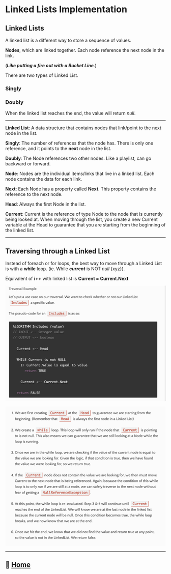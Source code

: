 # Linked Lists Implementation

## Linked Lists

A linked list is a different way to store a sequence of values.

**Nodes**, which are linked together. Each node reference the next node in the link.

(***Like putting a fire out with a Bucket Line***.)

There are two types of Linked List.

### Singly

### Doubly

When the linked list reaches the end, the value will return *null*.

_____

**Linked List**: A data structure that contains nodes that link/point to the next node in the list.

**Singly**: The number of references that the node has. There is only one reference, and it points to the **next** node in the list.

**Doubly**: The Node references two other nodes. Like a playlist, can go backward or forward.

**Node**: Nodes are the individual items/links that live in a linked list. Each node contains the data for each link.

**Next**: Each Node has a property called **Next**. This property contains the reference to the next node.

**Head**: Always the first Node in the list.

**Current**: Current is the reference of type Node to the node that is currently being looked at. When moving through the list, you create a new Current variable at the Head to guarantee that you are starting from the beginning of the linked list.

_____

## Traversing through a Linked List

Instead of foreach or for loops, the best way to move through a Linked List is with a **while** loop. (ie. While ***current*** is NOT *null* {xyz}).

Equivalent of **i++** with linked list is **Current = Current.Next**

![Traversal Pseudo Code](/401/img/linkedlisttraveral.png)

![Traversal Example Explanation](/401/img/linkedlist2.png)

_____

## 🏡 [**Home**](https://mistidinzy.github.io/ReadingNotes/)
